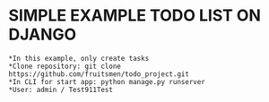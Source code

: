 # SIMPLE EXAMPLE TODO LIST ON DJANGO
```*In this example, only create tasks```  
```*Clone repository: git clone https://github.com/fruitsmen/todo_project.git```  
```*In CLI for start app: python manage.py runserver```  
```*User: admin / Test911Test```
